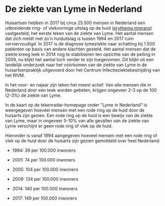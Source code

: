 # De ziekte van Lyme in Nederland
Huisartsen hebben in 2017 bij circa 25.500 mensen in Nederland een uitbreidende ring- of vlekvormige uitslag op de huid ([erythema migrans](/informatie/erythema-migrans)) vastgesteld, het eerste teken van de ziekte van Lyme. Het aantal mensen dat zich meldt met zo'n huiduitslag is tussen 1994 en 2017 ruim verviervoudigd. In 2017 is de diagnose lymeziekte naar schatting bij 1.500 patiënten op basis van andere klachten gesteld. Het aantal mensen dat de ziekte kreeg leek in 2014 nog te stabiliseren ten opzichte van de peiling in 2009, nu blijkt het aantal toch verder te zijn toegenomen. Dit blijkt uit een landelijk onderzoek naar het vóórkomen van de ziekte van Lyme in de huisartsenpraktijk uitgevoerd door het Centrum Infectieziektebestrijding van het RIVM.

In het voor- en najaar zijn teken het meest actief. Van alle mensen die in Nederland door een teek worden gebeten, krijgen ongeveer 2-3 op de 100 (2-3%) de ziekte van Lyme.
 
In de kaart op de tekenradar-homepage onder "Lyme in Nederland" is weergegeven hoeveel mensen met een rode ring op de huid door de huisarts zijn gezien. Een rode ring op de huid is een bewijs van de ziekte van Lyme, maar in ongeveer 5-10% van alle gevallen van de ziekte van Lyme verschijnt er geen rode ring of vlek op de huid.

Hieronder is vanaf 1994 aangegeven hoeveel mensen met een rode ring of vlek op de huid door de huisarts zijn gezien gemiddeld over heel Nederland:

- 1994:   39 per 100.000 inwoners

- 2001:   74 per 100.000 inwoners

- 2005: 104 per 100.000 inwoners

- 2009: 134 per 100.000 inwoners

- 2014: 140 per 100.000 inwoners

- 2017: 149 per 100.000 inwoners


